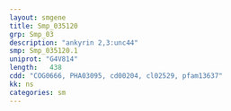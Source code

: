 ```yaml
---
layout: smgene
title: Smp_035120
grp: Smp_03
description: "ankyrin 2,3:unc44"
smp: Smp_035120.1
uniprot: "G4V814"
length:   438
cdd: "COG0666, PHA03095, cd00204, cl02529, pfam13637"
kk: ns
categories: sm
---
```

